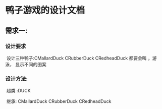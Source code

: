 # 鸭子游戏的设计文档

## 需求一:

### 	设计要求

​			设计三种鸭子:CMallardDuck  CRubberDuck CRedheadDuck 都要会叫 ，游泳， 显示不同的图案

### 	设计方法:

​			超类 :DUCK

​			继承: CMallardDuck   CRubberDuck  CRedheadDuck 




